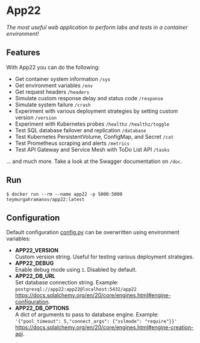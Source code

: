 # App22
_The most useful web application to perform labs and tests in a container environment!_

## Features ###
With App22 you can do the following:

- Get container system information `/sys`
- Get environment variables `/env`
- Get request headers `/headers`
- Simulate custom response delay and status code `/response`
- Simulate system failure `/crash`
- Experiment with various deployment strategies by setting custom version `/version`
- Experiment with Kubernetes probes `/healthz` `/healthz/toggle`
- Test SQL database failover and replication `/database`
- Test Kubernetes PersistentVolume, ConfigMap, and Secret `/cat`
- Test Prometheus scraping and alerts `/metrics`
- Test API Gateway and Service Mesh with ToDo List API `/tasks`

... and much more. Take a look at the Swagger documentation on `/doc`.

## Run
```
$ docker run --rm --name app22 -p 5000:5000 teymurgahramanov/app22:latest
```

## Configuration
Default configuration [config.py](./config.py) can be overwritten using environment variables:
- __APP22_VERSION__\
  Custom version string. Useful for testing various deployment strategies.
- __APP22_DEBUG__\
  Enable debug mode using `1`. Disabled by default.
- __APP22_DB_URL__\
  Set database connection string. Example:\
  `postgresql://app22:app22@localhost:5432/app22`\
  https://docs.sqlalchemy.org/en/20/core/engines.html#engine-configuration.
- __APP22_DB_OPTIONS__\
  A dict of arguments to pass to database engine. Example:\
  `'{"pool_timeout": 5,"connect_args": {"sslmode": "require"}}'`
  https://docs.sqlalchemy.org/en/20/core/engines.html#engine-creation-api.
